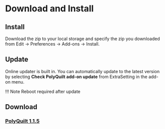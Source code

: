 # Download and Install

## Install

Download the zip to your local storage and specify the zip you downloaded from Edit -> Preferences -> Add-ons -> Install.

## Update

Online updater is built in. You can automatically update to the latest version by selecting **Check PolyQuilt add-on update** from ExtraSetting in the add-on menu.

!!! Note
    Reboot required after update

## Download

### [PolyQuilt 1.1.5](https://github.com/sakana3/PolyQuilt/releases/download/1.1.5/PolyQuilt_v1.1.5.zip)


